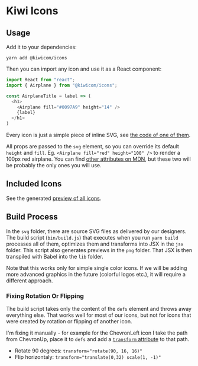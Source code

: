 # Kiwi Icons

## Usage

Add it to your dependencies:

    yarn add @kiwicom/icons

Then you can import any icon and use it as a React component:

```js
import React from "react";
import { Airplane } from "@kiwicom/icons";

const AirplaneTitle = label => (
  <h1>
    <Airplane fill="#0097A9" height="14" />
    {label}
  </h1>
)
```

Every icon is just a simple piece of inline SVG, see [the code of one of them](/icons/jsx/airplane.jsx).

All props are passed to the `svg` element, so you can override its default `height` and `fill`. Eg. `<Airplane fill="red" height="100" />` to render a 100px red airplane. You can find [other attributes on MDN](https://developer.mozilla.org/en-US/docs/Web/SVG/Element/svg), but these two will be probably the only ones you will use.

## Included Icons

See the generated [preview of all icons](/icons/icons.md).

## Build Process

In the `svg` folder, there are source SVG files as delivered by our designers. The build script (`bin/build.js`) that executes when you run `yarn build` processes all of them, optimizes them and transforms into JSX in the `jsx` folder. This script also generates previews in the `png` folder. That JSX is then transpiled with Babel into the `lib` folder.

Note that this works only for simple single color icons. If we will be adding more advanced graphics in the future (colorful logos etc.), it will require a different approach.

### Fixing Rotation Or Flipping

The build script takes only the content of the `defs` element and throws away everything else. That works well for most of our icons, but not for icons that were created by rotation or flipping of another icon.

I'm fixing it manually - for example for the ChevronLeft icon I take the path from ChevronUp, place it to `defs` and add a [`transform` attribute](https://developer.mozilla.org/en-US/docs/Web/SVG/Attribute/transform) to that path.

- Rotate 90 degrees: `transform="rotate(90, 16, 16)"`
- Flip horizontaly: `transform="translate(0,32) scale(1, -1)"`
